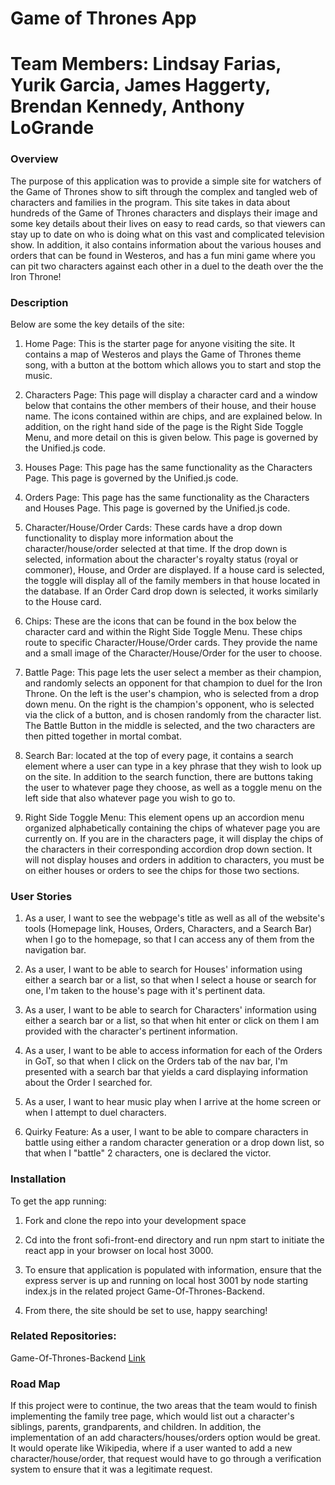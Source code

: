 # Game of Thrones App

# Team Members: Lindsay Farias, Yurik Garcia, James Haggerty, Brendan Kennedy, Anthony LoGrande  

### Overview

The purpose of this application was to provide a simple site for watchers of the Game of Thrones show to sift through the complex and tangled web of characters and families in the program. This site takes in data about hundreds of the Game of Thrones characters and displays their image and some key details about their lives on easy to read cards, so that viewers can stay up to date on who is doing what on this vast and complicated television show. In addition, it also contains information about the various houses and orders that can be found in Westeros, and has a fun mini game where you can pit two characters against each other in a duel to the death over the the Iron Throne! 

### Description

Below are some the key details of the site: 

1. Home Page: This is the starter page for anyone visiting the site. It contains a map of Westeros and plays the Game of Thrones theme song, with a button at the bottom which allows you to start and stop the music. 

2. Characters Page: This page will display a character card and a window below that contains the other members of their house, and their house name. The icons contained within are chips, and are explained below. In addition, on the right hand side of the page is the Right Side Toggle Menu, and more detail on this is given below. This page is governed by the Unified.js code. 

3. Houses Page: This page has the same functionality as the Characters Page. This page is governed by the Unified.js code. 

4. Orders Page: This page has the same functionality as the Characters and Houses Page. This page is governed by the Unified.js code. 

5. Character/House/Order Cards: These cards have a drop down functionality to display more information about the character/house/order selected at that time. If the drop down is selected, information about the character's royalty status (royal or commoner), House, and Order are displayed. If a house card is selected, the toggle will display all of the family members in that house located in the database. If an Order Card drop down is selected, it works similarly to the House card.

6. Chips: These are the icons that can be found in the box below the character card and within the Right Side Toggle Menu. These chips route to specific Character/House/Order cards. They provide the name and a small image of the Character/House/Order for the user to choose. 

7. Battle Page: This page lets the user select a member as their champion, and randomly selects an opponent for that champion to duel for the Iron Throne. On the left is the user's champion, who is selected from a drop down menu. On the right is the champion's opponent, who is selected via the click of a button, and is chosen randomly from the character list. The Battle Button in the middle is selected, and the two characters are then pitted together in mortal combat. 

8. Search Bar: located at the top of every page, it contains a search element where a user can type in a key phrase that they wish to look up on the site. In addition to the search function, there are buttons taking the user to whatever page they choose, as well as a toggle menu on the left side that also whatever page you wish to go to. 

9. Right Side Toggle Menu: This element opens up an accordion menu organized alphabetically containing the chips of whatever page you are currently on. If you are in the characters page, it will display the chips of the characters in their corresponding accordion drop down section. It will not display houses and orders in addition to characters, you must be on either houses or orders to see the chips for those two sections. 

### User Stories

1. As a user, I want to see the webpage's title as well as all of the website's tools (Homepage link, Houses, Orders, Characters, and a Search Bar) when I go to the homepage, so that I can access any of them from the navigation bar.

2. As a user, I want to be able to search for Houses' information using either a search bar or a list, so that when I select a house or search for one, I'm taken to the house's page with it's pertinent data.

3. As a user, I want to be able to search for Characters' information using either a search bar or a list, so that when hit enter or click on them I am provided with the character's pertinent information.

4. As a user, I want to be able to access information for each of the Orders in GoT, so that when I click on the Orders tab of the nav bar, I'm presented with a search bar that yields a card displaying information about the Order I searched for.

5. As a user, I want to hear music play when I arrive at the home screen or when I attempt to duel characters.

6. Quirky Feature: As a user, I want to be able to compare characters in battle using either a random character generation or a drop down list, so that when I "battle" 2 characters, one is declared the victor.

### Installation

To get the app running: 

1. Fork and clone the repo into your development space

2. Cd into the front sofi-front-end directory and run npm start to initiate the react app in your browser on local host 3000. 

3. To ensure that application is populated with information, ensure that the express server is up and running on local host 3001 by node starting index.js in the related project Game-Of-Thrones-Backend. 

4. From there, the site should be set to use, happy searching! 


### Related Repositories: 

Game-Of-Thrones-Backend [Link](https://github.com/LindsayFarias/Game-Of-Thrones-Backend.git)

### Road Map

If this project were to continue, the two areas that the team would to finish implementing the family tree page, which would list out a character's siblings, parents, grandparents, and children. In addition, the implementation of an add characters/houses/orders option would be great. It would operate like Wikipedia, where if a user wanted to add a new character/house/order, that request would have to go through a verification system to ensure that it was a legitimate request. 



